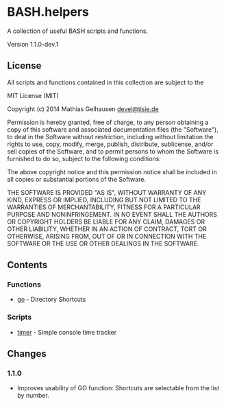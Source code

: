 BASH.helpers
============

A collection of useful BASH scripts and functions.

Version 1.1.0-dev.1

## License

All scripts and functions contained in this collection are subject to the

 MIT License (MIT)

 Copyright (c) 2014 Mathias Gelhausen <devel@tisie.de>

 Permission is hereby granted, free of charge, to any person obtaining
 a copy of this software and associated documentation files
 (the "Software"), to deal in the Software without restriction, including
 without limitation the rights to use, copy, modify, merge, publish,
 distribute, sublicense, and/or sell copies of the Software, and to
 permit persons to whom the Software is furnished to do so, subject to
 the following conditions:

 The above copyright notice and this permission notice shall be
 included in all copies or substantial portions of the Software.

 THE SOFTWARE IS PROVIDED "AS IS", WITHOUT WARRANTY OF ANY KIND, EXPRESS
 OR IMPLIED, INCLUDING BUT NOT LIMITED TO THE WARRANTIES OF
 MERCHANTABILITY, FITNESS FOR A PARTICULAR PURPOSE AND NONINFRINGEMENT.
 IN NO EVENT SHALL THE AUTHORS OR COPYRIGHT HOLDERS BE LIABLE FOR ANY
 CLAIM, DAMAGES OR OTHER LIABILITY, WHETHER IN AN ACTION OF CONTRACT,
 TORT OR OTHERWISE, ARISING FROM, OUT OF OR IN CONNECTION WITH THE
 SOFTWARE OR THE USE OR OTHER DEALINGS IN THE SOFTWARE.


## Contents

### Functions

* [go](https://github.com/TiSiE/BASH.helpers/wiki/go) - Directory Shortcuts


### Scripts

* [timer](https://github.com/TiSiE/BASH.helpers/wiki/timer) - Simple console time tracker

## Changes

### 1.1.0

* Improves usability of GO function:
  Shortcuts are selectable from the list by number.
